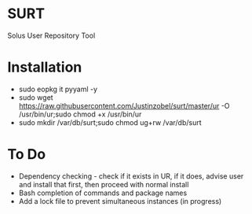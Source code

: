 # SURT
Solus User Repository Tool

# Installation

* sudo eopkg it pyyaml -y
* sudo wget https://raw.githubusercontent.com/Justinzobel/surt/master/ur -O /usr/bin/ur;sudo chmod +x /usr/bin/ur
* sudo mkdir /var/db/surt;sudo chmod ug+rw /var/db/surt

# To Do
* Dependency checking - check if it exists in UR, if it does, advise user and install that first, then proceed with normal install
* Bash completion of commands and package names
* Add a lock file to prevent simultaneous instances (in progress)
